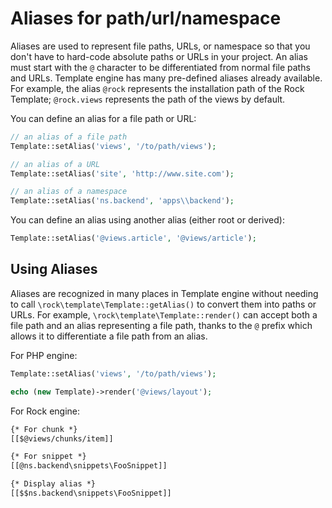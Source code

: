 Aliases for path/url/namespace
===============================

Aliases are used to represent file paths, URLs, or namespace so that you don't have to hard-code absolute paths or URLs in your project.
An alias must start with the ```@``` character to be differentiated from normal file paths and URLs.
Template engine has many pre-defined aliases already available. For example, the alias ```@rock``` represents the installation path of the Rock Template; ```@rock.views``` represents the path of the views by default.

You can define an alias for a file path or URL:

```php
// an alias of a file path
Template::setAlias('views', '/to/path/views');

// an alias of a URL
Template::setAlias('site', 'http://www.site.com');

// an alias of a namespace
Template::setAlias('ns.backend', 'apps\\backend');
```

You can define an alias using another alias (either root or derived):

```php
Template::setAlias('@views.article', '@views/article');
```

Using Aliases
---------------------

Aliases are recognized in many places in Template engine without needing to call `\rock\template\Template::getAlias()` to convert them into paths or URLs.
For example, `\rock\template\Template::render()` can accept both a file path and an alias representing a file path, thanks to the ```@``` prefix which allows it to differentiate a file path from an alias.

For PHP engine:

```php
Template::setAlias('views', '/to/path/views');

echo (new Template)->render('@views/layout');
```

For Rock engine:

```html
{* For chunk *}
[[$@views/chunks/item]]

{* For snippet *}
[[@ns.backend\snippets\FooSnippet]]

{* Display alias *}
[[$$ns.backend\snippets\FooSnippet]]
```